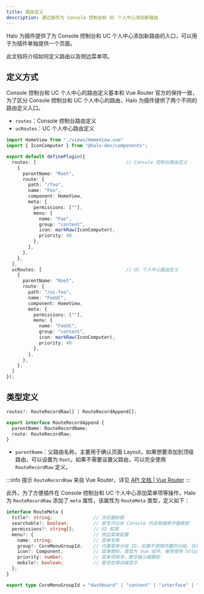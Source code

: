 ```yaml
---
title: 路由定义
description: 通过插件为 Console 控制台和 UC 个人中心添加新路由
---
```


Halo 为插件提供了为 Console 控制台和 UC 个人中心添加新路由的入口，可以用于为插件单独提供一个页面。

此文档将介绍如何定义路由以及侧边菜单项。

## 定义方式

Console 控制台和 UC 个人中心的路由定义基本和 Vue Router 官方的保持一致，为了区分 Console 控制台和 UC 个人中心的路由，Halo 为插件提供了两个不同的路由定义入口。

- `routes`：Console 控制台路由定义
- `ucRoutes`：UC 个人中心路由定义

```ts
import HomeView from "./views/HomeView.vue"
import { IconComputer } from "@halo-dev/components";

export default definePlugin({
  routes: [                                 // Console 控制台路由定义
    {
      parentName: "Root",
      route: {
        path: "/foo",
        name: "Foo",
        component: HomeView,
        meta: {
          permissions: [""],
          menu: {
            name: "Foo",
            group: "content",
            icon: markRaw(IconComputer),
            priority: 40
          },
        },
      },
    },
  ],
  ucRoutes: [                               // UC 个人中心路由定义
    {
      parentName: "Root",
      route: {
        path: "/uc-foo",
        name: "FooUC",
        component: HomeView,
        meta: {
          permissions: [""],
          menu: {
            name: "FooUC",
            group: "content",
            icon: markRaw(IconComputer),
            priority: 40
          },
        },
      },
    },
  ]
});
```

## 类型定义

```ts
routes?: RouteRecordRaw[] | RouteRecordAppend[];
```

```ts
export interface RouteRecordAppend {
  parentName: RouteRecordName;
  route: RouteRecordRaw;
}
```

- `parentName`：父路由名称，主要用于确认页面 Layout，如果想要添加到顶级路由，可以设置为 `Root`。如果不需要设置父路由，可以完全使用 `RouteRecordRaw` 定义。

:::info 提示
`RouteRecordRaw` 来自 Vue Router，详见 [API 文档 | Vue Router](https://router.vuejs.org/zh/api/#Type-Aliases-RouteRecordRaw)
:::

此外，为了方便插件在 Console 控制台和 UC 个人中心添加菜单项等操作，Halo 为 `RouteRecordRaw` 添加了 `meta` 属性，该属性为 `RouteMeta` 类型，定义如下：

```ts
interface RouteMeta {
  title?: string;               // 浏览器标题
  searchable?: boolean;         // 是否可以在 Console 的全局搜索中搜索到
  permissions?: string[];       // UI 权限
  menu?: {                      // 侧边菜单配置
    name: string;               // 菜单名称
    group?: CoreMenuGroupId;    // 内置菜单分组 ID，如果不使用内置的分组，也可以直接填写分组名称
    icon?: Component;           // 菜单图标，类型为 Vue 组件，推荐使用 https://github.com/unplugin/unplugin-icons
    priority: number;           // 菜单项排序，数字越小越靠前
    mobile?: boolean;           // 是否在移动端显示
  };
}
```

```ts
export type CoreMenuGroupId = "dashboard" | "content" | "interface" | "system" | "tool";
```
